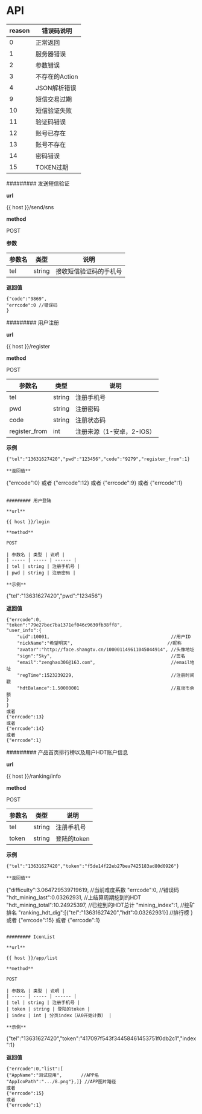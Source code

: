 ﻿# API


| reason | 错误码说明 |
| ----- | ----- |
| 0 | 正常返回 |
| 1 | 服务器错误 |
| 2 | 参数错误 |
| 3 | 不存在的Action |
| 4 | JSON解析错误 |
| 9 | 短信交易过期 |
| 10 | 短信验证失败 |
| 11 | 验证码错误 |
| 12 | 账号已存在 |
| 13 | 账号不存在 |
| 14 | 密码错误 |
| 15 | TOKEN过期 |
######### 发送短信验证

**url**

{{ host }}/send/sns

**method**

POST

**参数**

| 参数名 | 类型 | 说明 |
| ----- | ----- | ------ |
| tel | string | 接收短信验证码的手机号 |


**返回值**

```
{"code":"9869",
"errcode":0 //错误码
}
```

######### 用户注册

**url**

{{ host }}/register

**method**

POST

| 参数名 | 类型 | 说明 |
| ----- | ----- | ------ |
| tel | string | 注册手机号 |
| pwd | string | 注册密码 |
| code | string | 注册状态码 |
| register_from | int | 注册来源（1-安卓，2-IOS） |

**示例**

```
{"tel":"13631627420","pwd":"123456","code":"9279","register_from":1}

**返回值**

```
{"errcode":0}
或者
{"errcode":12}
或者
{"errcode":9}
或者
{"errcode":1}
```

######### 用户登陆

**url**

{{ host }}/login

**method**

POST

| 参数名 | 类型 | 说明 |
| ----- | ----- | ------ |
| tel | string | 注册手机号 |
| pwd | string | 注册密码 |

**示例**

```
{"tel":"13631627420","pwd":"123456"}

**返回值**

```
{"errcode":0,
"token":"79e27bec7ba1371ef046c9630fb38ff8",
"user_info":{
    "uid":10001,                                             //用户ID
    "nickName":"希望明天",                                   //昵称
    "avatar":"http://face.shangtv.cn/100001149611045044914", //头像地址
    "sign":"Sky",                                            //签名
    "email":"zenghao306@163.com",                            //email地址
    "regTime":1523239229,                                    //注册时间戳
    "hdtBalance":1.50000001                                  //互动币余额
}
}
或者
{"errcode":13}
或者
{"errcode":14}
或者
{"errcode":1}
```

######### 产品首页排行榜以及用户HDT账户信息

**url**

{{ host }}/ranking/info

**method**

POST

| 参数名 | 类型 | 说明 |
| ----- | ----- | ------ |
| tel | string | 注册手机号 |
| token | string | 登陆的token |

**示例**

```
{"tel":"13631627420","token":"f5de14f22eb27bea7425183ad80d0926"}

**返回值**

```
{"difficulty":3.064729539719619,                           //当前难度系数
"errcode":0,                                               //错误码
"hdt_mining_last":0.03262931,                              //上结算周期挖到的HDT
"hdt_mining_total":10.24925397,                            //已挖到的HDT总计
"mining_index":1,                                          //挖矿排名
"ranking_hdt_dig":[{"tel":"13631627420","hdt":0.03262931}] //排行榜
}
或者
{"errcode":15}
或者
{"errcode":1}
```

######### IconList

**url**

{{ host }}/app/list

**method**

POST

| 参数名 | 类型 | 说明 |
| ----- | ----- | ------ |
| tel | string | 注册手机号 |
| token | string | 登陆的token |
| index | int | 分页index（从0开始计数） |

**示例**

```
{"tel":"13631627420","token":"417097f543f34458461453751f0db2c1","index":1}

**返回值**

```
{"errcode":0,"list":[
{"AppName":"测试应用",       //APP名
"AppIcoPath":".../8.png"},]} //APP图片路径
或者
{"errcode":15}
或者
{"errcode":1}
```
```